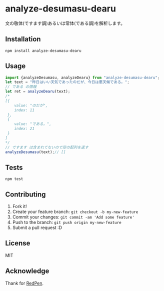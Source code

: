 # analyze-desumasu-dearu

文の敬体(ですます調)あるいは常体(である調)を解析します。

## Installation

    npm install analyze-desumasu-dearu

## Usage

```js
import {analyzeDesumasu, analyzeDearu} from "analyze-desumasu-dearu";
let text = "昨日はいい天気であったのだが、今日は悪天候である。";
// である の情報
let ret = analyzeDearu(text);
/*
[{
    value: "のだが",
    index: 11
 },
 {
    value: "である。",
    index: 21
 }
]
*/
// ですます は含まれてないので空の配列を返す
analyzeDesumasu(text);// []
```

## Tests

    npm test

## Contributing

1. Fork it!
2. Create your feature branch: `git checkout -b my-new-feature`
3. Commit your changes: `git commit -am 'Add some feature'`
4. Push to the branch: `git push origin my-new-feature`
5. Submit a pull request :D

## License

MIT

## Acknowledge

Thank for [RedPen](http://redpen.cc/ "RedPen").